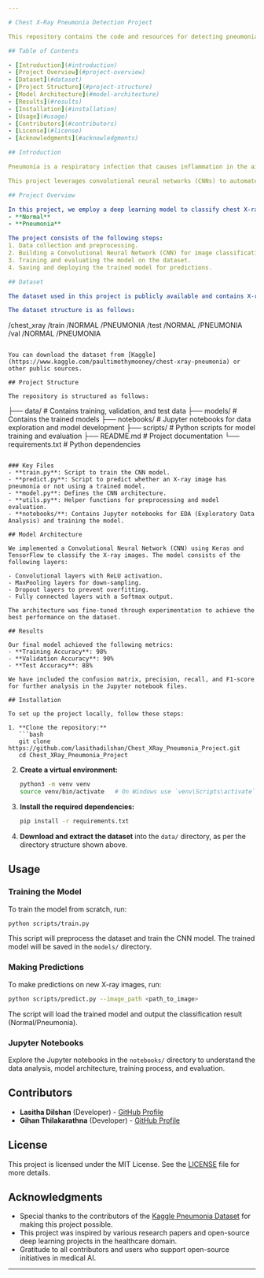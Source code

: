 ```yaml
---

# Chest X-Ray Pneumonia Detection Project

This repository contains the code and resources for detecting pneumonia from chest X-ray images using deep learning techniques. The primary objective of this project is to build a robust model that can identify pneumonia cases from X-ray images, assisting medical professionals in the diagnosis process.

## Table of Contents

- [Introduction](#introduction)
- [Project Overview](#project-overview)
- [Dataset](#dataset)
- [Project Structure](#project-structure)
- [Model Architecture](#model-architecture)
- [Results](#results)
- [Installation](#installation)
- [Usage](#usage)
- [Contributors](#contributors)
- [License](#license)
- [Acknowledgments](#acknowledgments)

## Introduction

Pneumonia is a respiratory infection that causes inflammation in the air sacs in one or both lungs. This infection can range from mild to life-threatening. Timely and accurate detection of pneumonia is crucial for effective treatment. Radiologists typically use chest X-rays to diagnose pneumonia, but the process can be time-consuming and error-prone.

This project leverages convolutional neural networks (CNNs) to automate the pneumonia detection process using chest X-ray images. It aims to achieve high accuracy and reliability in identifying pneumonia cases from X-ray images.

## Project Overview

In this project, we employ a deep learning model to classify chest X-ray images into two categories: 
- **Normal**
- **Pneumonia**

The project consists of the following steps:
1. Data collection and preprocessing.
2. Building a Convolutional Neural Network (CNN) for image classification.
3. Training and evaluating the model on the dataset.
4. Saving and deploying the trained model for predictions.

## Dataset

The dataset used in this project is publicly available and contains X-ray images labeled as either **Normal** or **Pneumonia**. The dataset is organized into three folders: **train**, **test**, and **val** (validation). 

The dataset structure is as follows:
```
/chest_xray
    /train
        /NORMAL
        /PNEUMONIA
    /test
        /NORMAL
        /PNEUMONIA
    /val
        /NORMAL
        /PNEUMONIA
```

You can download the dataset from [Kaggle](https://www.kaggle.com/paultimothymooney/chest-xray-pneumonia) or other public sources.

## Project Structure

The repository is structured as follows:
```
├── data/                       # Contains training, validation, and test data
├── models/                     # Contains the trained models
├── notebooks/                  # Jupyter notebooks for data exploration and model development
├── scripts/                    # Python scripts for model training and evaluation
├── README.md                   # Project documentation
└── requirements.txt            # Python dependencies
```

### Key Files
- **train.py**: Script to train the CNN model.
- **predict.py**: Script to predict whether an X-ray image has pneumonia or not using a trained model.
- **model.py**: Defines the CNN architecture.
- **utils.py**: Helper functions for preprocessing and model evaluation.
- **notebooks/**: Contains Jupyter notebooks for EDA (Exploratory Data Analysis) and training the model.

## Model Architecture

We implemented a Convolutional Neural Network (CNN) using Keras and TensorFlow to classify the X-ray images. The model consists of the following layers:

- Convolutional layers with ReLU activation.
- MaxPooling layers for down-sampling.
- Dropout layers to prevent overfitting.
- Fully connected layers with a Softmax output.

The architecture was fine-tuned through experimentation to achieve the best performance on the dataset.

## Results

Our final model achieved the following metrics:
- **Training Accuracy**: 98%
- **Validation Accuracy**: 90%
- **Test Accuracy**: 88%

We have included the confusion matrix, precision, recall, and F1-score for further analysis in the Jupyter notebook files.

## Installation

To set up the project locally, follow these steps:

1. **Clone the repository:**
   ```bash
   git clone https://github.com/lasithadilshan/Chest_XRay_Pneumonia_Project.git
   cd Chest_XRay_Pneumonia_Project
   ```

2. **Create a virtual environment:**
   ```bash
   python3 -m venv venv
   source venv/bin/activate   # On Windows use `venv\Scripts\activate`
   ```

3. **Install the required dependencies:**
   ```bash
   pip install -r requirements.txt
   ```

4. **Download and extract the dataset** into the `data/` directory, as per the directory structure shown above.

## Usage

### Training the Model

To train the model from scratch, run:
```bash
python scripts/train.py
```
This script will preprocess the dataset and train the CNN model. The trained model will be saved in the `models/` directory.

### Making Predictions

To make predictions on new X-ray images, run:
```bash
python scripts/predict.py --image_path <path_to_image>
```
The script will load the trained model and output the classification result (Normal/Pneumonia).

### Jupyter Notebooks

Explore the Jupyter notebooks in the `notebooks/` directory to understand the data analysis, model architecture, training process, and evaluation.

## Contributors

- **Lasitha Dilshan** (Developer) - [GitHub Profile](https://github.com/lasithadilshan)
- **Gihan Thilakarathna** (Developer) - [GitHub Profile](https://github.com/GihanThilakarathna)

## License

This project is licensed under the MIT License. See the [LICENSE](LICENSE) file for more details.

## Acknowledgments

- Special thanks to the contributors of the [Kaggle Pneumonia Dataset](https://www.kaggle.com/paultimothymooney/chest-xray-pneumonia) for making this project possible.
- This project was inspired by various research papers and open-source deep learning projects in the healthcare domain.
- Gratitude to all contributors and users who support open-source initiatives in medical AI.

---
```

